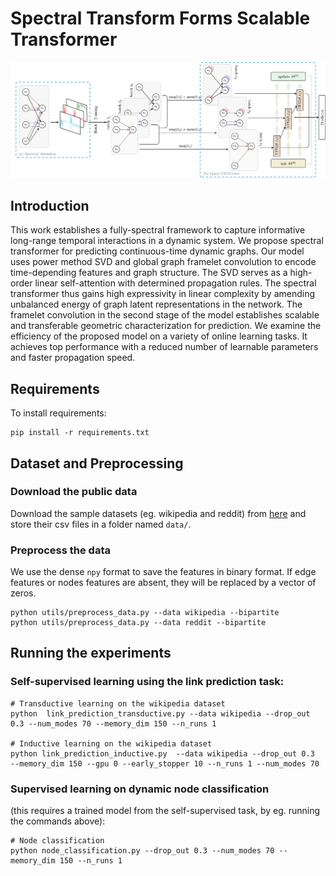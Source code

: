 # Spectral Transform Forms Scalable Transformer 
<!-- [[arXiv](https://arxiv.org/abs/2111.07602)]  -->


![](figures/fig1.png)	




## Introduction

This work establishes a fully-spectral framework to capture informative long-range temporal interactions in a dynamic system. We propose spectral transformer for predicting continuous-time dynamic graphs. Our model uses power method SVD and global graph framelet convolution to encode time-depending features and graph structure. The SVD serves as a high-order linear self-attention with determined propagation rules. The spectral transformer thus gains high expressivity in linear complexity by amending unbalanced energy of graph latent representations in the network. The framelet convolution in the second stage of the model establishes scalable and transferable geometric characterization for prediction. We examine the efficiency of the proposed model on a variety of online learning tasks. It achieves top performance with a reduced number of learnable parameters and faster propagation speed.


<!-- #### Paper link: [Spectral Transform Forms Scalable Transformer](https://arxiv.org/abs/2111.07602) -->

## Requirements

To install requirements:

```
pip install -r requirements.txt
```
## Dataset and Preprocessing

### Download the public data
Download the sample datasets (eg. wikipedia and reddit) from
[here](http://snap.stanford.edu/jodie/) and store their csv files in a folder named
```data/```.

### Preprocess the data
We use the dense `npy` format to save the features in binary format. If edge features or nodes 
features are absent, they will be replaced by a vector of zeros. 
```{bash}
python utils/preprocess_data.py --data wikipedia --bipartite
python utils/preprocess_data.py --data reddit --bipartite
```



## Running the experiments


### Self-supervised learning using the link prediction task:
```{bash}
# Transductive learning on the wikipedia dataset
python  link_prediction_transductive.py --data wikipedia --drop_out 0.3 --num_modes 70 --memory_dim 150 --n_runs 1 

# Inductive learning on the wikipedia dataset
python link_prediction_inductive.py  --data wikipedia --drop_out 0.3  --memory_dim 150 --gpu 0 --early_stopper 10 --n_runs 1 --num_modes 70 
```

### Supervised learning on dynamic node classification 
(this requires a trained model from the self-supervised task, by eg. running the commands above):
```{bash}
# Node classification
python node_classification.py --drop_out 0.3 --num_modes 70 --memory_dim 150 --n_runs 1 

```





